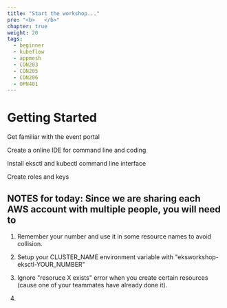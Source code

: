 ```yaml
---
title: "Start the workshop..."
pre: "<b>   </b>"
chapter: true
weight: 20
tags:
  - beginner
  - kubeflow
  - appmesh
  - CON203
  - CON205
  - CON206
  - OPN401
---
```


# Getting Started

Get familiar with the event portal

Create a online IDE for command line and coding 

Install eksctl and kubectl command line interface

Create roles and keys

## NOTES for today: Since we are sharing each AWS account with multiple people, you will need to 

1. Remember your number and use it in some resource names to avoid collision. 

2. Setup your CLUSTER_NAME environment variable with "eksworkshop-eksctl-YOUR_NUMBER" 

3. Ignore "resoruce X exists"  error when you create certain resources (cause one of your teammates have already done it).  
4. 
